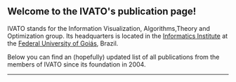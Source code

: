 ## Welcome to the IVATO's publication page!

IVATO stands for the Information Visualization, Algorithms,Theory and Optimization group. Its headquarters is located in the [Informatics Institute](http://inf.ufg.br/) at the [Federal University of Goiás](https://ufg.br/), Brazil. 

Below you can find an (hopefully) updated list of all publications from the members of IVATO since its foundation in 2004.

---

<script src="https://bibbase.org/show?bib=https%3A%2F%2Fraw.githubusercontent.com%2Fivatoufg%2Fivatoufg.github.io%2Fmain%2Fpublicacoes_ivato.bib&jsonp=1&filter=authors:Felix"></script>
